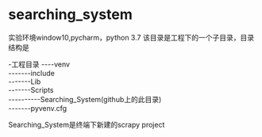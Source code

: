 # searching_system
实验环境window10,pycharm，python 3.7
该目录是工程下的一个子目录，目录结构是

-工程目录
----venv  
-------include  
-------Lib  
-------Scripts  
----------Searching_System(github上的此目录)  
-------pyvenv.cfg  

Searching_System是终端下新建的scrapy project  
